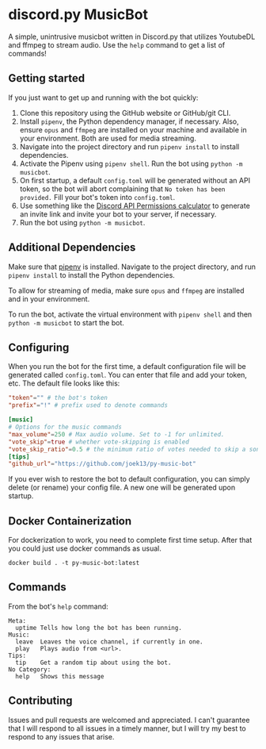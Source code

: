 # discord.py MusicBot

A simple, unintrusive musicbot written in Discord.py that utilizes YoutubeDL and ffmpeg to stream audio. Use the `help` command to get a list of commands!

## Getting started
If you just want to get up and running with the bot quickly:

1. Clone this repository using the GitHub website or GitHub/git CLI.
2. Install `pipenv`, the Python dependency manager, if necessary. Also, ensure `opus` and `ffmpeg` are installed on your machine and available in your environment. Both are used for media streaming.
3. Navigate into the project directory and run `pipenv install` to install dependencies.
4. Activate the Pipenv using `pipenv shell`. Run the bot using `python -m musicbot`.
5. On first startup, a default `config.toml` will be generated without an API token, so the bot will abort complaining that `No token has been provided.` Fill your bot's token into `config.toml`.
6. Use something like the [Discord API Permissions calculator](https://discordapi.com/permissions.html) to generate an invite link and invite your bot to your server, if necessary.
7. Run the bot using `python -m musicbot`.

## Additional Dependencies

Make sure that [pipenv](https://pipenv.pypa.io/en/latest/) is installed. Navigate to the project directory, and run `pipenv install` to install the Python dependencies.

To allow for streaming of media, make sure `opus` and `ffmpeg` are installed and in your environment.

To run the bot, activate the virtual environment with `pipenv shell` and then `python -m musicbot` to start the bot.

## Configuring

When you run the bot for the first time, a default configuration file will be generated called `config.toml`. You can enter that file and add your token, etc. The default file looks like this:

```toml
"token"="" # the bot's token
"prefix"="!" # prefix used to denote commands

[music]
# Options for the music commands
"max_volume"=250 # Max audio volume. Set to -1 for unlimited.
"vote_skip"=true # whether vote-skipping is enabled
"vote_skip_ratio"=0.5 # the minimum ratio of votes needed to skip a song
[tips]
"github_url"="https://github.com/joek13/py-music-bot"
```

If you ever wish to restore the bot to default configuration, you can simply delete (or rename) your config file. A new one will be generated upon startup.

## Docker Containerization

For dockerization to work, you need to complete first time setup. After that you could just use docker commands as usual.

```
docker build . -t py-music-bot:latest
```

## Commands
From the bot's `help` command:
```
Meta:
  uptime Tells how long the bot has been running.
Music:
  leave  Leaves the voice channel, if currently in one.
  play   Plays audio from <url>.
Tips:
  tip    Get a random tip about using the bot.
​No Category:
  help   Shows this message
```

## Contributing
Issues and pull requests are welcomed and appreciated. I can't guarantee that I will respond to all issues in a timely manner, but I will try my best to respond to any issues that arise.